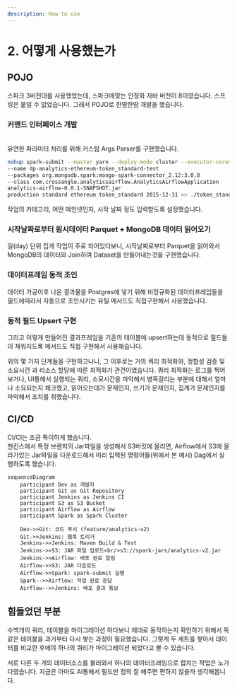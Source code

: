 ```yaml
---
description: How to use
---
```


# 2. 어떻게 사용했는가



## POJO

스파크 3버전대를 사용했었는데, 스파크에맞는 안정화 자바 버전이 8이였습니다. 스프링은 붙일 수 없었습니다. 그래서 POJO로 한땀한땀 개발을 했습니다.

### 커맨드 인터페이스 개발

\
유연한 파라미터 처리를 위해 커스텀 Args Parser를 구현했습니다.

```sh
nohup spark-submit --master yarn --deploy-mode cluster --executor-cores 4 --num-executors 16 --executor-memory 3g --driver-memory 3g 
--name dp-analytics-ethereum-token_standard-test 
--packages org.mongodb.spark:mongo-spark-connector_2.12:3.0.0 
--class com.crossangle.analyticsairflow.AnalyticsAirflowApplication 
analytics-airflow-0.0.1-SNAPSHOT.jar 
production standard ethereum token_standard 2015-12-31 >> ./token_standard_test.log &
```

작업의 카테고리, 어떤 메인넷인지, 시작 날짜 정도 입력받도록 설정했습니다.



### 시작날짜로부터 원시데이터 Parquet + MongoDB 데이터 읽어오기

일(day) 단위 집게 작업이 주로 되어있다보니, 시작날짜로부터 Parquet을 읽어와서 MongoDB의 데이터와 Join하여 Dataset을 만들어내는것을 구현했습니다.

### 데이터프레임 동적 조인

데이터 가공이후 나온 결과물을 Postgres에 넣기 위해 비정규화된 데이터프레임들을 필드에따라서 자동으로 조인시키는 유틸 메서드도 직접구현해서 사용했습니다.

### 동적 필드 Upsert 구현

그리고 이렇게 만들어진 결과프레임을 기존의 테이블에 upsert하는데 동적으로 필드들이 채워지도록 메서드도 직접 구현해서 사용해습니다.



위의 몇 가지 단계들을 구현하고나니, 그 이후로는 거의 쿼리 최적화와, 정합성 검증 및 소요시간 과 리소스 할당에 따른 최적화가 관건이였습니다. 쿼리 최적화는 로그를 찍어보거나, UI통해서 실행되는 쿼리, 소모시간을 파악해서 병목걸리는 부분에 대해서 얼마나 소요되는지 체크했고, 읽어오는데가 문제인지, 쓰기가 문제인지, 집계가 문제인지를 파악해서 조치를 취했습니다.

## CI/CD

CI/CI는 조금 특이하게 했습니다. \
젠킨스에서 특정 브랜치의 Jar파일을 생성해서 S3버킷에 올리면, Airflow에서 S3에 올라가있는 Jar파일을 다운로드해서 미리 입력된 명령어들(위에서 본 예시) Dag에서 실행하도록 했습니다.

```mermaid
sequenceDiagram
    participant Dev as 개발자
    participant Git as Git Repository
    participant Jenkins as Jenkins CI
    participant S3 as S3 Bucket
    participant Airflow as Airflow
    participant Spark as Spark Cluster

    Dev->>Git: 코드 푸시 (feature/analytics-v2)
    Git->>Jenkins: 웹훅 트리거
    Jenkins->>Jenkins: Maven Build & Test
    Jenkins->>S3: JAR 파일 업로드<br/>s3://spark-jars/analytics-v2.jar
    Jenkins->>Airflow: 배포 완료 알림
    Airflow->>S3: JAR 다운로드
    Airflow->>Spark: spark-submit 실행
    Spark-->>Airflow: 작업 완료 응답
    Airflow-->>Jenkins: 배포 결과 통보
```

## 힘들었던 부분

수백개의 쿼리, 테이블을 마이그레이션 하다보니 제대로 동작하는지 확인하기 위해서 똑같은 테이블을 과거부터 다시 쌓는 과정이 필요했습니다. 그렇게 두 세트를 쌓아서 데이터를 비교한 후에야 하나의 쿼리가 마이그레이션 되었다고 볼 수 있습니다.&#x20;

서로 다른 두 개의 데이터소스를 불러와서 하나의 데이터프레임으로 합치는 작업은 노가다였습니다. 지금은 아마도 AI통해서 필드만 정의 잘 해주면 편하지 않을까 생각해봅니다.







